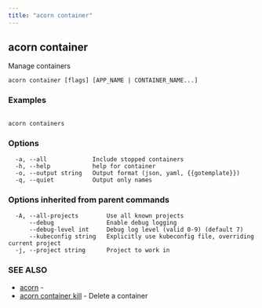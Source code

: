 ```yaml
---
title: "acorn container"
---
```

## acorn container

Manage containers

```
acorn container [flags] [APP_NAME | CONTAINER_NAME...]
```

### Examples

```

acorn containers
```

### Options

```
  -a, --all             Include stopped containers
  -h, --help            help for container
  -o, --output string   Output format (json, yaml, {{gotemplate}})
  -q, --quiet           Output only names
```

### Options inherited from parent commands

```
  -A, --all-projects        Use all known projects
      --debug               Enable debug logging
      --debug-level int     Debug log level (valid 0-9) (default 7)
      --kubeconfig string   Explicitly use kubeconfig file, overriding current project
  -j, --project string      Project to work in
```

### SEE ALSO

* [acorn](acorn.md)	 - 
* [acorn container kill](acorn_container_kill.md)	 - Delete a container

